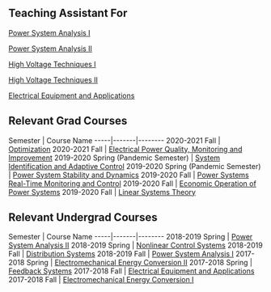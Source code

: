 ## Teaching Assistant For

[Power System Analysis I](https://catalog.metu.edu.tr/course.php?course_code=5670471) 

[Power System Analysis II](https://catalog.metu.edu.tr/course.php?course_code=5670472) 

[High Voltage Techniques I](https://catalog.metu.edu.tr/course.php?course_code=5670475) 

[High Voltage Techniques II](https://catalog.metu.edu.tr/course.php?course_code=5670476) 

[Electrical Equipment and Applications](https://catalog.metu.edu.tr/course.php?course_code=5670374) 

## Relevant Grad Courses

Semester | Course Name 
-----|-------|--------
2020-2021 Fall | [Optimization](https://catalog.metu.edu.tr/course.php?course_code=5670553) 
2020-2021 Fall | [Electrical Power Quality, Monitoring and Improvement](https://catalog.metu.edu.tr/course.php?course_code=5670786) 
2019-2020 Spring (Pandemic Semester) | [System Identification and Adaptive Control](https://catalog.metu.edu.tr/course.php?course_code=5670558) 
2019-2020 Spring (Pandemic Semester) | [Power System Stability and Dynamics](https://catalog.metu.edu.tr/course.php?course_code=5670573) 
2019-2020 Fall | [Power Systems Real-Time Monitoring and Control](https://catalog.metu.edu.tr/course.php?course_code=5670574) 
2019-2020 Fall | [Economic Operation of Power Systems](https://catalog.metu.edu.tr/course.php?course_code=5670579) 
2019-2020 Fall | [Linear Systems Theory](https://catalog.metu.edu.tr/course.php?course_code=5670501) 

## Relevant Undergrad Courses

Semester | Course Name 
-----|-------|--------
2018-2019 Spring                    | [Power System Analysis II](https://catalog.metu.edu.tr/course.php?course_code=5670472) 
2018-2019 Spring | [Nonlinear Control Systems](https://catalog.metu.edu.tr/course.php?course_code=5670404) 
2018-2019 Fall | [Distribution Systems](https://catalog.metu.edu.tr/course.php?course_code=5670474) 
2018-2019 Fall | [Power System Analysis I](https://catalog.metu.edu.tr/course.php?course_code=5670471) 
2017-2018 Spring | [Electromechanical Energy Conversion II](https://catalog.metu.edu.tr/course.php?course_code=5670362) 
2017-2018 Spring | [Feedback Systems](https://catalog.metu.edu.tr/course.php?course_code=5670302) 
2017-2018 Fall | [Electrical Equipment and Applications](https://catalog.metu.edu.tr/course.php?course_code=5670374) 
2017-2018 Fall | [Electromechanical Energy Conversion I](https://catalog.metu.edu.tr/course.php?course_code=5670361)





